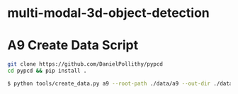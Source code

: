 # multi-modal-3d-object-detection



# A9 Create Data Script

```bash
git clone https://github.com/DanielPollithy/pypcd
cd pypcd && pip install .
```

```bash
$ python tools/create_data.py a9 --root-path ./data/a9 --out-dir ./data/a9_out
```